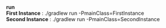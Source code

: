 **run** <br>
**First Instance**  : ./gradlew run -PmainClass=FirstInstance <br>
**Second Instance** : ./gradlew run -PmainClass=SecondInstance